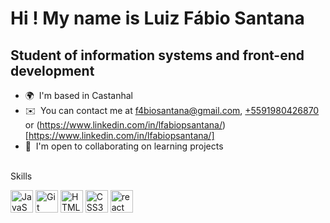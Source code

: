 Hi ! My name is Luiz Fábio Santana
==========================================================================================================================================

Student of information systems and front-end development
--------------------------------------------------------

*   🌍  I'm based in Castanhal
*   ✉️  You can contact me at [f4biosantana@gmail.com](mailto:f4biosantana@gmail.com), [+5591980426870](tel:+5591980426870) or (https://www.linkedin.com/in/lfabiopsantana/)[https://www.linkedin.com/in/lfabiopsantana/]
*   🤝  I'm open to collaborating on learning projects
<br/>
Skills
<br/>
<p align="left">
<a href="https://developer.mozilla.org/en-US/docs/Web/JavaScript" target="_blank" rel="noreferrer"><img src="https://raw.githubusercontent.com/danielcranney/readme-generator/main/public/icons/skills/javascript-colored.svg" width="36" height="36" alt="JavaScript" /></a>
<a href="https://git-scm.com/" target="_blank" rel="noreferrer"><img src="https://raw.githubusercontent.com/danielcranney/readme-generator/main/public/icons/skills/git-colored.svg" width="36" height="36" alt="Git" /></a>
<a href="https://developer.mozilla.org/en-US/docs/Glossary/HTML5" target="_blank" rel="noreferrer"><img src="https://raw.githubusercontent.com/danielcranney/readme-generator/main/public/icons/skills/html5-colored.svg" width="36" height="36" alt="HTML5" /></a>
<a href="https://www.w3.org/TR/CSS/#css" target="_blank" rel="noreferrer"><img src="https://raw.githubusercontent.com/danielcranney/readme-generator/main/public/icons/skills/css3-colored.svg" width="36" height="36" alt="CSS3" /></a>
<a href="https://react.dev/"> <img src="https://cdn.jsdelivr.net/gh/devicons/devicon/icons/react/react-original.svg" width="36" height="36" alt="react"/></a>
          
</p>
                                  
